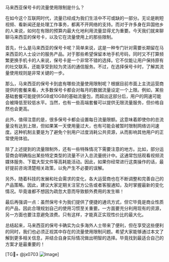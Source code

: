 马来西亚保号卡的流量使用限制是什么？

在如今这个互联网时代，流量已经成为我们生活中不可或缺的一部分。无论是刷短视频、看新闻还是处理工作事务，都离不开网络的支持。而对于许多身在异国他乡的人来说，如何在有限的预算内最大化地利用流量显得尤为重要。今天我们就来聊聊马来西亚的保号卡，以及它在流量使用上的那些限制。

首先，什么是马来西亚的保号卡呢？简单来说，这是一种专门针对需要长期留在马来西亚的人士设计的服务产品。对于那些希望保留本地手机号码，同时又不打算频繁更换手机卡的人来说，保号卡是一个非常不错的选择。它不仅能让用户保持原有的社交联系，还能享受到较为灵活的通信服务。不过，在选择保号卡时，了解其流量使用规则是非常关键的一步。

那么，马来西亚的保号卡到底有哪些流量使用限制呢？根据目前市面上主流运营商提供的套餐来看，大多数保号卡都会对每月的数据流量设定一个上限。例如，某些基础套餐可能提供5GB或10GB的基础流量包，而超出这部分后，用户的网速可能会被降低至较低水平。当然，也有一些高端套餐可以提供无限流量服务，但价格自然也会更高。

此外，值得注意的是，很多保号卡都会设置每日流量限额。这意味着即使你的总流量没有达到上限，但如果某一天使用量过大，也有可能会被暂时限制网络访问速度。这种机制主要是为了避免个别用户过度消耗公共资源，从而影响其他用户的正常使用体验。

除了上述提到的流量限制外，还有一些特殊情况下需要注意的地方。比如，部分运营商会明确指出某些特定类型的流量不计入总流量统计中。这通常包括观看视频流媒体服务、下载大型文件等高耗能活动。因此，如果你经常进行这类操作的话，最好提前咨询清楚相关政策，以免产生不必要的误解。

另外，随着科技的发展和社会需求的变化，各大运营商也在不断调整和完善自己的产品策略。因此，建议大家定期关注官方公告或者客服通知，及时掌握最新的变化情况。毕竟谁都不想因为疏忽大意而导致额外费用的发生嘛！

最后再强调一点：虽然保号卡为我们提供了便捷的通讯方式，但它毕竟是商业性质的产品，因此合理规划自己的使用习惯至关重要。一方面要充分利用现有的资源，另一方面也要注意避免浪费。只有这样，才能真正实现性价比的最大化。

总结起来，马来西亚的保号卡确实为众多海外人士带来了便利，但在享受这些便利的同时，我们也必须正视其中存在的流量使用限制问题。希望大家能够通过本文了解到更多相关信息，并结合自身实际情况做出明智的选择。毕竟找到最适合自己的方案才是最重要的！

[TG💪+ @jx0703 ![Image](https://github.com/user-attachments/assets/dbca1d08-cadb-493c-b0ec-ad6f7a83f270)]
